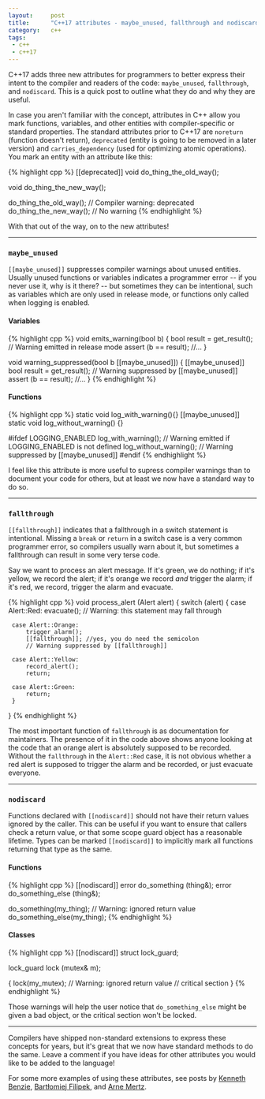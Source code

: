```yaml
---
layout:     post
title:      "C++17 attributes - maybe_unused, fallthrough and nodiscard"
category:   c++
tags:
 - c++
 - c++17
---
```


C++17 adds three new attributes for programmers to better express their intent to the compiler and readers of the code: `maybe_unused`, `fallthrough`, and `nodiscard`. This is a quick post to outline what they do and why they are useful.

In case you aren't familiar with the concept, attributes in C++ allow you mark functions, variables, and other entities with compiler-specific or standard properties. The standard attributes prior to C++17 are `noreturn` (function doesn't return), `deprecated` (entity is going to be removed in a later version) and `carries_dependency` (used for optimizing atomic operations). You mark an entity with an attribute like this:

{% highlight cpp %}
[[deprecated]]
void do_thing_the_old_way();

void do_thing_the_new_way();

do_thing_the_old_way(); // Compiler warning: deprecated
do_thing_the_new_way(); // No warning
{% endhighlight %}

With that out of the way, on to the new attributes!

-------------------

### `maybe_unused`

`[[maybe_unused]]` suppresses compiler warnings about unused entities. Usually unused functions or variables indicates a programmer error -- if you never use it, why is it there? -- but sometimes they can be intentional, such as variables which are only used in release mode, or functions only called when logging is enabled.

#### Variables
{% highlight cpp %}
void emits_warning(bool b) {
     bool result = get_result();
     // Warning emitted in release mode
     assert (b == result);
     //...
}

void warning_suppressed(bool b [[maybe_unused]]) {
     [[maybe_unused]] bool result = get_result();
     // Warning suppressed by [[maybe_unused]]
     assert (b == result);
     //...
}
{% endhighlight %}

#### Functions

{% highlight cpp %}
static void log_with_warning(){}
[[maybe_unused]] static void log_without_warning() {}

#ifdef LOGGING_ENABLED
log_with_warning();    // Warning emitted if LOGGING_ENABLED is not defined
log_without_warning(); // Warning suppressed by [[maybe_unused]]
#endif
{% endhighlight %}

I feel like this attribute is more useful to supress compiler warnings than to document your code for others, but at least we now have a standard way to do so.

-------------------

### `fallthrough`

`[[fallthrough]]` indicates that a fallthrough in a switch statement is intentional. Missing a `break` or `return` in a switch case is a very common programmer error, so compilers usually warn about it, but sometimes a fallthrough can result in some very terse code.

Say we want to process an alert message. If it's green, we do nothing; if it's yellow, we record the alert; if it's orange we record *and* trigger the alarm; if it's red, we record, trigger the alarm and evacuate.

{% highlight cpp %}
void process_alert (Alert alert) {
     switch (alert) {
     case Alert::Red:
         evacuate();
         // Warning: this statement may fall through

     case Alert::Orange:
         trigger_alarm();
         [[fallthrough]]; //yes, you do need the semicolon
         // Warning suppressed by [[fallthrough]]

     case Alert::Yellow:
         record_alert();
         return;

     case Alert::Green:
         return;
     }
}
{% endhighlight %}

The most important function of `fallthrough` is as documentation for maintainers. The presence of it in the code above shows anyone looking at the code that an orange alert is absolutely supposed to be recorded. Without the `fallthrough` in the `Alert::Red` case, it is not obvious whether a red alert is supposed to trigger the alarm and be recorded, or just evacuate everyone.

-------------------

### `nodiscard`

Functions declared with `[[nodiscard]]` should not have their return values ignored by the caller. This can be useful if you want to ensure that callers check a return value, or that some scope guard object has a reasonable lifetime. Types can be marked `[[nodiscard]]` to implicitly mark all functions returning that type as the same.

#### Functions

{% highlight cpp %}
[[nodiscard]] error do_something (thing&);
error do_something_else (thing&);

do_something(my_thing); // Warning: ignored return value
do_something_else(my_thing);
{% endhighlight %}

#### Classes

{% highlight cpp %}
[[nodiscard]]
struct lock_guard;

lock_guard lock (mutex& m);

{
    lock(my_mutex); // Warning: ignored return value
    // critical section
}
{% endhighlight %}

Those warnings will help the user notice that `do_something_else` might be given a bad object, or the critical section won't be locked.

----------------------------

Compilers have shipped non-standard extensions to express these concepts for years, but it's great that we now have standard methods to do the same. Leave a comment if you have ideas for other attributes you would like to be added to the language!

For some more examples of using these attributes, see posts by [Kenneth Benzie](https://infektor.net/posts/2017-01-19-using-cpp17-attributes-today.html), [Bartłomiej Filipek](http://www.bfilipek.com/2017/07/cpp17-in-details-attributes.html), and [Arne Mertz](https://arne-mertz.de/2016/12/modern-c-features-attributes/).
